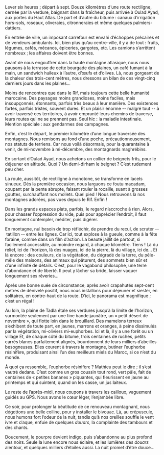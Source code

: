 ﻿Lever six heures ; départ à sept.
Douze kilomètres d’une route rectiligne, cernée par la verdure, baignant dans la fraîcheur, puis arrivée à Oulad Ayad, aux portes du Haut Atlas.
De part et d’autre du bitume : canaux d’irrigation hors-sols, roseaux, oliveraies, citronneraies et même quelques palmiers-dattiers.

En entrée de ville, un imposant carrefour est envahi d’échoppes précaires et de vendeurs ambulants.
Ici, bien plus qu’au centre-ville, il y a de tout : fruits, légumes, cafés, mécanos, épiceries, gargotes, etc.
Les camions s’arrêtent nombreux ; les affaires doivent être bonnes.

Avant de nous engouffrer dans la haute montagne atlasique, nous nous pausons à la terrasse de cette bourgade des plaines, un café fumant à la main, un sandwich huileux à l’autre, d’œufs et d’olives.
Là, nous gorgeant de la chaleur des trois-cent mètres, nous dressons un bilan de ces vingt-cinq derniers jours dans les plaines...

Moins de rencontres que dans le Rif, mais toujours cette belle humanité marocaine.
Des paysages moins grandioses, moins faciles, mais insoupçonnés, étonnants, parfois très beaux à leur manière.
Des existences fortes, parfois tristes, souvent dures.
Et un plaisir énorme -- malgré tout -- à avoir traversé ces territoires, à avoir emprunté leurs chemins de traverse, leurs routes qui ne se prennent pas.
Seul hic : la maladie intestinale.
Mention spéciale : aux gendarmes des campagnes.

Enfin, c’est le départ, le premier kilomètre d’une longue traversée des montagnes.
Nous remisons au fond d’une poche, précautionneusement, nos statuts de terriens.
Car nous voilà désormais, pour la quarantaine à venir, de mi-novembre à mi-décembre, des montagnards maghrébins.

En sortant d’Oulad Ayad, nous achetons un collier de beignets frits, pour le déjeuner en altitude.
Quoi ? Un demi-dirham le beignet ? C’est rudement peu cher.

La route, aussitôt, de rectiligne à monotone, se transforme en lacets sinueux.
Dès la première occasion, nous larguons ce foutu macadam, coupant par la pente abrupte, faisant rouler la rocaille, suant à grosses gouttes, surchauffant nos mollets.
Quel pied !
Nous retrouvons là nos montagnes adorées, pas vues depuis le Rif.
Enfin !

Dans les grands espaces plats, parfois, le regard n’accroche à rien.
Alors, pour chasser l’oppression du vide, puis pour apprécier l’endroit, il faut longuement contempler, méditer, puis digérer.

En montagne, nul besoin de trop réfléchir, de prendre du recul, de scruter -- tatillon -- entre les lignes.
Car ici, tout explose à la gueule, comme à la fête foraine, comme dans un film d’action.
La beauté jaillit de partout, si facilement accessible, au moindre regard, à chaque kilomètre.
Tiens ! Là du relief, ici de l’horizon, là des nuages, ici de la pierre, là du village, ici de...
Et là encore : des couleurs, de la végétation, du dégradé de la terre, du pêle-mêle des maisons, des animaux qui pâturent, des sommets bien sûr et d’une infinité de détails.
C’est, pour le vagabond philosophe, une terre d’abondance et de liberté.
Il peut y lâcher sa bride, laisser vaquer longuement ses rêveries...

Après une bonne suée de circonstance, après avoir crapahutés sept-cent mètres de dénivelé positif, nous nous installons pour déjeuner et siester, en solitaires, en contre-haut de la route.
D’ici, le panorama est magnifique ; c’est un régal !

Au loin, la plaine de Tadla étale ses verdures jusqu’à la limite de l’horizon, surmontée seulement par une fine bande jaunâtre, un « petit désert de novembre », qui flotte loin dans le brouillard.
Des mamelons terreux s’exhibent de toute part, en jaunes, marrons et oranges, à peine dissimulés par la végétation, mi-oliviers mi-euphorbes.
Ici et là, il y a une forêt ou un village
Et, de chaque côté du bitume, trois centaines de ruches, petits carrés blancs parfaitement alignés, bourdonnent de leurs milliers d’abeilles besogneuses.
Elles courent à travers la montagne, butiner l’euphorbe résinifère, produisant ainsi l’un des meilleurs miels du Maroc, si ce n’est du monde.

À quoi ça ressemble, l’euphorbe résinifère ?
Mathieu peut le dire ; il s’est vautré dedans.
C’est comme un gros coussin tout rond, vert pâle, fait de centaines de « petites bananes » piquantes, qui fleurissent en jaune au printemps et qui suintent, quand on les casse, un jus laiteux.

Le reste de l’après-midi, nous coupons à travers les cailloux, vaguement guidés au GPS.
Nous avons le cœur léger, l’enjambée libre.

Ce soir, pour prolonger la béatitude de ce renouveau montagnard, nous dégottons une belle colline, pour y installer le bivouac.
Là, au crépuscule, nous humons fort l’odeur de la nuit, tandis qu’à nos oreilles souffle le vent ivre et claque, enfuie de quelques *douars*, la complainte des tambours et des chants.

Doucement, le pourpre devient indigo, puis s’abandonne au plus profond des noirs.
Seule la lune encore nous éclaire, et les lumières des *douars* alentour, et quelques milliers d’étoiles aussi.
La nuit promet d’être douce...
